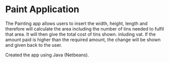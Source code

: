 # Paint Application
The Painting app allows users to insert the width, height, length and therefore will calculate the area including the number of tins needed to fulfil that area.
It will then give the total cost of tins shown. inluding vat. If the amount paid is higher than the required amount, the change will be shown and given back to the user.

Created the app using Java (Netbeans).

